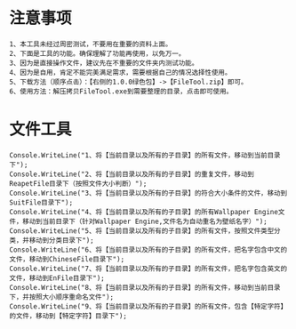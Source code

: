 # 注意事项

	1、本工具未经过周密测试，不要用在重要的资料上面。
	2、下面是工具的功能。确保理解了功能再使用，以免万一。
	3、因为是直接操作文件，建议先在不重要的文件夹内测试功能。
	4、因为是自用，肯定不能完美满足需求，需要根据自己的情况选择性使用。
	5、下载方法（顺序点击）：【右侧的1.0.0绿色包】->【FileTool.zip】即可。
	6、使用方法：解压拷贝FileTool.exe到需要整理的目录，点击即可使用。

# 文件工具

	Console.WriteLine("1、将【当前目录以及所有的子目录】的所有文件，移动到当前目录下");
	Console.WriteLine("2、将【当前目录以及所有的子目录】的重复文件，移动到ReapetFile目录下（按照文件大小判断）");
	Console.WriteLine("3、将【当前目录以及所有的子目录】的符合大小条件的文件，移动到SuitFile目录下");
	Console.WriteLine("4、将【当前目录以及所有的子目录】的所有Wallpaper Engine文件，移动到当前目录下（针对Wallpaper Engine,文件名为自动重名为壁纸名字）");
	Console.WriteLine("5、将【当前目录以及所有的子目录】的所有文件，按照文件类型分类，并移动到分类目录下");
	Console.WriteLine("6、将【当前目录以及所有的子目录】的所有文件，把名字包含中文的文件，移动到ChineseFile目录下");
	Console.WriteLine("7、将【当前目录以及所有的子目录】的所有文件，把名字包含英文的文件，移动到EnFile目录下");
	Console.WriteLine("8、将【当前目录以及所有的子目录】的所有文件，移动到当前目录下，并按照大小顺序重命名文件");
	Console.WriteLine("9、将【当前目录以及所有的子目录】的所有文件，包含【特定字符】的文件，移动到【特定字符】目录下");
